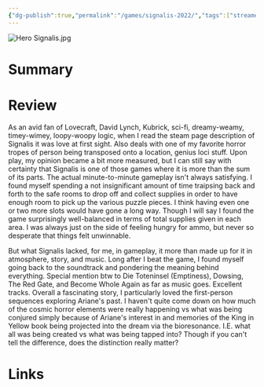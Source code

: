 ```yaml
---
{"dg-publish":true,"permalink":"/games/signalis-2022/","tags":["streamed"],"created":"2024-07-01","updated":"2024-08-14"}
---
```



![Hero Signalis.jpg](/img/user/Attachments/Hero%20Signalis.jpg)

# Summary

# Review

As an avid fan of Lovecraft, David Lynch, Kubrick, sci-fi, dreamy-weamy, timey-wimey, loopy-woopy logic, when I read the steam page description of Signalis it was love at first sight. Also deals with one of my favorite horror tropes of person being transposed onto a location, genius loci stuff. Upon play, my opinion became a bit more measured, but I can still say with certainty that Signalis is one of those games where it is more than the sum of its parts. The actual minute-to-minute gameplay isn't always satisfying. I found myself spending a not insignificant amount of time traipsing back and forth to the safe rooms to drop off and collect supplies in order to have enough room to pick up the various puzzle pieces. I think having even one or two more slots would have gone a long way. Though I will say I found the game surprisingly well-balanced in terms of total supplies given in each area. I was always just on the side of feeling hungry for ammo, but never so desperate that things felt unwinnable.

But what Signalis lacked, for me, in gameplay, it more than made up for it in atmosphere, story, and music. Long after I beat the game, I found myself going back to the soundtrack and pondering the meaning behind everything. Special mention btw to Die Toteninsel (Emptiness), Dowsing, The Red Gate, and Become Whole Again as far as music goes. Excellent tracks. Overall a fascinating story, I particularly loved the first-person sequences exploring Ariane's past. I haven't quite come down on how much of the cosmic horror elements were really happening vs what was being conjured simply because of Ariane's interest in and memories of the King in Yellow book being projected into the dream via the bioresonance. I.E. what all was being created vs what was being tapped into? Though if you can't tell the difference, does the distinction really matter?

# Links

